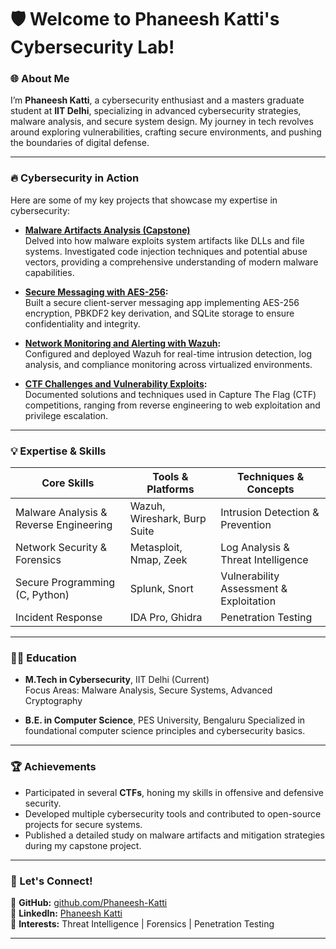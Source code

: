 
# 🛡️ Welcome to Phaneesh Katti's Cybersecurity Lab!  

### 🌐 About Me  

I’m **Phaneesh Katti**, a cybersecurity enthusiast and a masters graduate student at **IIT Delhi**, specializing in advanced cybersecurity strategies, malware analysis, and secure system design. My journey in tech revolves around exploring vulnerabilities, crafting secure environments, and pushing the boundaries of digital defense.

---

### 🔥 Cybersecurity in Action  

Here are some of my key projects that showcase my expertise in cybersecurity:  

- **[Malware Artifacts Analysis (Capstone)](https://github.com/Phaneesh-Katti/Capstone)**  
   Delved into how malware exploits system artifacts like DLLs and file systems. Investigated code injection techniques and potential abuse vectors, providing a comprehensive understanding of modern malware capabilities.  

- **[Secure Messaging with AES-256](https://github.com/Phaneesh-Katti/AES):**  
   Built a secure client-server messaging app implementing AES-256 encryption, PBKDF2 key derivation, and SQLite storage to ensure confidentiality and integrity.  

- **[Network Monitoring and Alerting with Wazuh](https://github.com/Phaneesh-Katti/Network-Security):**  
   Configured and deployed Wazuh for real-time intrusion detection, log analysis, and compliance monitoring across virtualized environments.  

- **[CTF Challenges and Vulnerability Exploits](https://github.com/Phaneesh-Katti/CTFs):**  
   Documented solutions and techniques used in Capture The Flag (CTF) competitions, ranging from reverse engineering to web exploitation and privilege escalation.  

---

### 💡 Expertise & Skills  

| **Core Skills**                 | **Tools & Platforms**       | **Techniques & Concepts**                |
|----------------------------------|-----------------------------|------------------------------------------|
| Malware Analysis & Reverse Engineering | Wazuh, Wireshark, Burp Suite | Intrusion Detection & Prevention         |
| Network Security & Forensics    | Metasploit, Nmap, Zeek       | Log Analysis & Threat Intelligence       |
| Secure Programming (C, Python)  | Splunk, Snort               | Vulnerability Assessment & Exploitation  |
| Incident Response               | IDA Pro, Ghidra             | Penetration Testing                      |

---

### 🧑‍🎓 Education  

- **M.Tech in Cybersecurity**, IIT Delhi (Current)  
   Focus Areas: Malware Analysis, Secure Systems, Advanced Cryptography  

- **B.E. in Computer Science**, PES University, Bengaluru 
   Specialized in foundational computer science principles and cybersecurity basics.  

---

### 🏆 Achievements  

- Participated in several **CTFs**, honing my skills in offensive and defensive security.  
- Developed multiple cybersecurity tools and contributed to open-source projects for secure systems.  
- Published a detailed study on malware artifacts and mitigation strategies during my capstone project.  

---

### 🌟 Let's Connect!  

🚀 **GitHub:** [github.com/Phaneesh-Katti](https://github.com/Phaneesh-Katti)  
💼 **LinkedIn:** [Phaneesh Katti](https://www.linkedin.com/in/phaneesh-katti-a09bb6220/)  
🎯 **Interests:** Threat Intelligence | Forensics | Penetration Testing  

---
